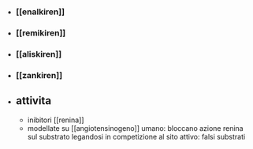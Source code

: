 - ### [[enalkiren]]
- ### [[remikiren]]
- ### [[aliskiren]]
- ### [[zankiren]]
- ## attivita
	- inibitori [[renina]]
	- modellate su [[angiotensinogeno]] umano: bloccano azione renina sul substrato legandosi in competizione al sito attivo: falsi substrati